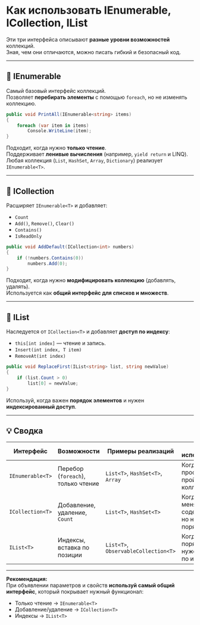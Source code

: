 # Как использовать IEnumerable<T>, ICollection<T>, IList<T>

Эти три интерфейса описывают **разные уровни возможностей** коллекций.  
Зная, чем они отличаются, можно писать гибкий и безопасный код.

---

## 🔹 IEnumerable<T>
Самый базовый интерфейс коллекций.  
Позволяет **перебирать элементы** с помощью `foreach`, но не изменять коллекцию.

```csharp
public void PrintAll(IEnumerable<string> items)
{
    foreach (var item in items)
        Console.WriteLine(item);
}
```
Подходит, когда нужно **только чтение**.  
Поддерживает **ленивые вычисления** (например, `yield return` и LINQ).  
Любая коллекция (`List`, `HashSet`, `Array`, `Dictionary`) реализует `IEnumerable<T>`.

---

## 🔹 ICollection<T>

Расширяет `IEnumerable<T>` и добавляет:
- `Count`
- `Add()`, `Remove()`, `Clear()`
- `Contains()`
- `IsReadOnly`
```csharp
public void AddDefault(ICollection<int> numbers)
{
    if (!numbers.Contains(0))
        numbers.Add(0);
}
```
Подходит, когда нужно **модифицировать коллекцию** (добавлять, удалять).  
Используется как **общий интерфейс для списков и множеств**.

---

## 🔹 IList<T>

Наследуется от `ICollection<T>` и добавляет **доступ по индексу**:

- `this[int index]` — чтение и запись.
- `Insert(int index, T item)`
- `RemoveAt(int index)`
```csharp
public void ReplaceFirst(IList<string> list, string newValue)
{
    if (list.Count > 0)
        list[0] = newValue;
}
```
Используй, когда важен **порядок элементов** и нужен **индексированный доступ**.

---

## 💡 Сводка
| Интерфейс        | Возможности                        | Примеры реализаций                   | Когда использовать                                 |
| ---------------- | ---------------------------------- | ------------------------------------ | -------------------------------------------------- |
| `IEnumerable<T>` | Перебор (`foreach`), только чтение | `List<T>`, `HashSet<T>`, `Array`     | Когда нужно просто пройтись по коллекции           |
| `ICollection<T>` | Добавление, удаление, `Count`      | `List<T>`, `HashSet<T>`              | Когда нужно менять содержимое, но не важен порядок |
| `IList<T>`       | Индексы, вставка по позиции        | `List<T>`, `ObservableCollection<T>` | Когда важен порядок и нужен доступ по индексу      |

---

**Рекомендация:**  
При объявлении параметров и свойств **используй самый общий интерфейс**, который покрывает нужный функционал:

- Только чтение → `IEnumerable<T>`
- Добавление/удаление → `ICollection<T>`
- Индексы → `IList<T>`

